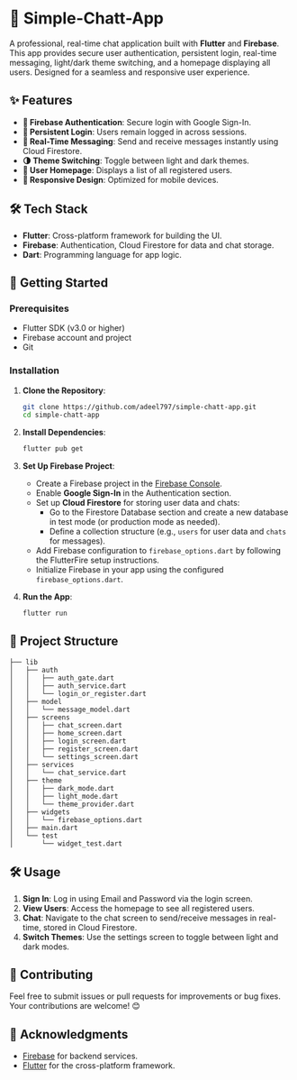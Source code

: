 # 💬 Simple-Chatt-App

A professional, real-time chat application built with **Flutter** and **Firebase**. This app provides secure user authentication, persistent login, real-time messaging, light/dark theme switching, and a homepage displaying all users. Designed for a seamless and responsive user experience.

## ✨ Features

- **🔐 Firebase Authentication**: Secure login with Google Sign-In.
- **🔄 Persistent Login**: Users remain logged in across sessions.
- **💬 Real-Time Messaging**: Send and receive messages instantly using Cloud Firestore.
- **🌗 Theme Switching**: Toggle between light and dark themes.
- **👥 User Homepage**: Displays a list of all registered users.
- **📱 Responsive Design**: Optimized for mobile devices.

## 🛠️ Tech Stack

- **Flutter**: Cross-platform framework for building the UI.
- **Firebase**: Authentication, Cloud Firestore for data and chat storage.
- **Dart**: Programming language for app logic.

## 🚀 Getting Started

### Prerequisites

- Flutter SDK (v3.0 or higher)
- Firebase account and project
- Git

### Installation

1. **Clone the Repository**:
   ```bash
   git clone https://github.com/adeel797/simple-chatt-app.git
   cd simple-chatt-app
   ```

2. **Install Dependencies**:
   ```bash
   flutter pub get
   ```

3. **Set Up Firebase Project**:
   - Create a Firebase project in the [Firebase Console](https://console.firebase.google.com/).
   - Enable **Google Sign-In** in the Authentication section.
   - Set up **Cloud Firestore** for storing user data and chats:
     - Go to the Firestore Database section and create a new database in test mode (or production mode as needed).
     - Define a collection structure (e.g., `users` for user data and `chats` for messages).
   - Add Firebase configuration to `firebase_options.dart` by following the FlutterFire setup instructions.
   - Initialize Firebase in your app using the configured `firebase_options.dart`.

4. **Run the App**:
   ```bash
   flutter run
   ```

## 📂 Project Structure

```
├── lib
│   ├── auth
│   │   ├── auth_gate.dart
│   │   ├── auth_service.dart
│   │   └── login_or_register.dart
│   ├── model
│   │   └── message_model.dart
│   ├── screens
│   │   ├── chat_screen.dart
│   │   ├── home_screen.dart
│   │   ├── login_screen.dart
│   │   ├── register_screen.dart
│   │   └── settings_screen.dart
│   ├── services
│   │   └── chat_service.dart
│   ├── theme
│   │   ├── dark_mode.dart
│   │   ├── light_mode.dart
│   │   └── theme_provider.dart
│   ├── widgets
│   │   └── firebase_options.dart
│   ├── main.dart
│   └── test
│       └── widget_test.dart
```

## 🛠️ Usage

1. **Sign In**: Log in using Email and Password via the login screen.
2. **View Users**: Access the homepage to see all registered users.
3. **Chat**: Navigate to the chat screen to send/receive messages in real-time, stored in Cloud Firestore.
4. **Switch Themes**: Use the settings screen to toggle between light and dark modes.

## 🤝 Contributing
Feel free to submit issues or pull requests for improvements or bug fixes. Your contributions are welcome! 😊

## 🙏 Acknowledgments

- [Firebase](https://firebase.google.com/) for backend services.
- [Flutter](https://flutter.dev/) for the cross-platform framework.
